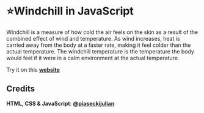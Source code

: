 # ⭐Windchill in JavaScript

Windchill is a measure of how cold the air feels on the skin as a result of the combined effect of wind and temperature. As wind increases, heat is carried away from the body at a faster rate, making it feel colder than the actual temperature. The windchill temperature is the temperature the body would feel if it were in a calm environment at the actual temperature.

Try it on this **[website](https://piaseckijulian.github.io/Windchill/)**

## Credits

**HTML, CSS & JavaScript**: **[@piaseckijulian](https://github.com/piaseckijulian)**
